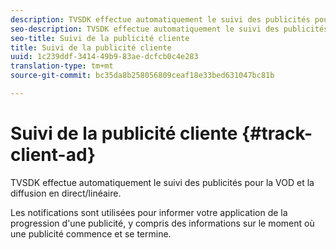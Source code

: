 ```yaml
---
description: TVSDK effectue automatiquement le suivi des publicités pour la VOD et la diffusion en direct/linéaire.
seo-description: TVSDK effectue automatiquement le suivi des publicités pour la VOD et la diffusion en direct/linéaire.
seo-title: Suivi de la publicité cliente
title: Suivi de la publicité cliente
uuid: 1c239ddf-3414-49b9-83ae-dcfcb0c4e283
translation-type: tm+mt
source-git-commit: bc35da8b258056809ceaf18e33bed631047bc81b

---
```



# Suivi de la publicité cliente {#track-client-ad}

TVSDK effectue automatiquement le suivi des publicités pour la VOD et la diffusion en direct/linéaire.

Les notifications sont utilisées pour informer votre application de la progression d&#39;une publicité, y compris des informations sur le moment où une publicité commence et se termine.